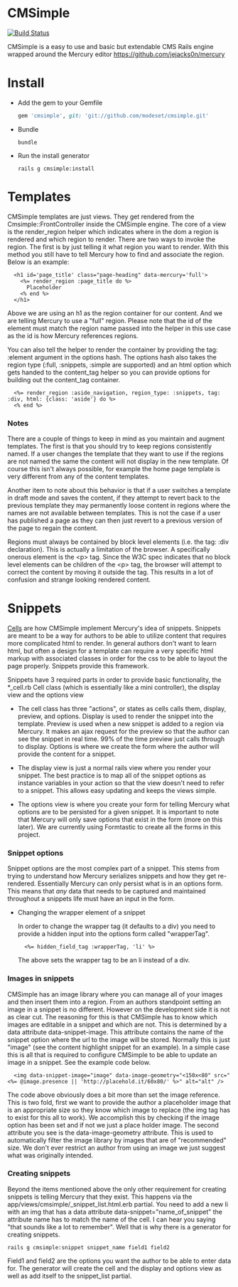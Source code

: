 CMSimple
===========

[![Build Status](https://secure.travis-ci.org/modeset/cmsimple.png?branch=master)](http://travis-ci.org/modeset/cmsimple)

CMSimple is a easy to use and basic but extendable CMS Rails engine wrapped around the Mercury editor https://github.com/jejacks0n/mercury

Install
==========

* Add the gem to your Gemfile
  ```ruby
  gem 'cmsimple', git: 'git://github.com/modeset/cmsimple.git'
  ```

* Bundle
  ```shell
  bundle
  ```

* Run the install generator
  ```shell
  rails g cmsimple:install
  ```

Templates
==========

CMSimple templates are just views. They get rendered from the
Cmsimple::FrontController inside the CMSimple engine. The core
of a view is the render_region helper which indicates where in the dom
a region is rendered and which region to render. There are two ways to
invoke the region. The first is by just telling it what region you want
to render. With this method you still have to tell Mercury how to find
and associate the region. Below is an example:

```erb
  <h1 id='page_title' class="page-heading" data-mercury='full'>
    <%= render_region :page_title do %>
      Placeholder
    <% end %>
  </h1>
```

Above we are using an h1 as the region container for our content.
And we are telling Mercury to use a "full" region. Please note that the
id of the element must match the region name passed into the helper
in this use case as the id is how Mercury references regions.

You can also tell the helper to render the container by providing the
tag: :element argument in the options hash. The options hash also takes
the region type (:full, :snippets, :simple are supported) and an html
option which gets handed to the content_tag helper so you can provide
options for building out the content_tag container.

```erb
  <%= render_region :aside_navigation, region_type: :snippets, tag: :div, html: {class: 'aside'} do %>
  <% end %>
```

### Notes

There are a couple of things to keep in mind as you maintain and augment
templates. The first is that you should try to keep regions consistently
named. If a user changes the template that they want to use if the
regions are not named the same the content will not display in the new
template. Of course this isn't always possible, for example the home
page template is very different from any of the content templates.

Another item to note about this behavior is that if a user switches a
template in draft mode and saves the content, if they attempt to revert
back to the previous template they may permanently loose content in
regions where the names are not available between templates. This is not
the case if a user has published a page as they can then just revert to
a previous version of the page to regain the content.

Regions must always be contained by block level elements (i.e. the tag:
:div declaration). This is actually a limitation of the browser. A
specifically onerous element is the &lt;p&gt; tag. Since the W3C spec indicates
that no block level elements can be children of the &lt;p&gt; tag, the browser
will attempt to correct the content by moving it outside the tag. This
results in a lot of confusion and strange looking rendered content.

Snippets
=========

[Cells](https://github.com/apotonick/cells) are how CMSimple implement Mercury's idea of snippets. Snippets
are meant to be a way for authors to be able to utilize content that
requires more complicated html to render. In general authors don't want
to learn html, but often a design for a template can require a very
specific html markup with associated classes in order for the css to be
able to layout the page properly. Snippets provide this framework.

Snippets have 3 required parts in order to provide basic functionality,
the *_cell.rb Cell class (which is essentially like a mini controller),
the display view and the options view

* The cell class has three "actions", or states as cells calls them,
  display, preview, and options. Display is used to render the snippet
  into the template. Preview is used when a new snippet is added to a
  region via Mercury. It makes an ajax request for the preview so that
  the author can see the snippet in real time. 99% of the time preview
  just calls through to display. Options is where we create the form
  where the author will provide the content for a snippet.

* The display view is just a normal rails view where you render your
  snippet. The best practice is to map all of the snippet options as
  instance variables in your action so that the view doesn't need to
  refer to a snippet. This allows easy updating and keeps the views
  simple.

* The options view is where you create your form for telling Mercury
  what options are to be persisted for a given snippet. It is important
  to note that Mercury will only save options that exist in the form
  (more on this later). We are currently using Formtastic to create all
  the forms in this project.

### Snippet options

Snippet options are the most complex part of a snippet. This stems from
trying to understand how Mercury serializes snippets and how they get
re-rendered. Essentially Mercury can only persist what is in an options
form. This means that _any_ data that needs to be captured and
maintained throughout a snippets life must have an input in the form.

* Changing the wrapper element of a snippet
    
    In order to change the wrapper tag (it defaults to a div) you need to
    provide a hidden input into the options form called "wrapperTag".

    ```erb
      <%= hidden_field_tag :wrapperTag, 'li' %>
    ```
    The above sets the wrapper tag to be an li instead of a div.

### Images in snippets

CMSimple has
an image library where you can manage all of your images and then insert
them into a region. From an authors standpoint setting an image in a
snippet is no different. However on the development side it is not as
clear cut. The reasoning for this is that CMSimple has to know which
images are editable in a snippet and which are not. This is determined
by a data attribute data-snippet-image. This attribute contains the name
of the snippet option where the url to the image will be stored.
Normally this is just "image" (see the content highlight snippet for an
example). In a simple case this is all that is required to configure
CMSimple to be able to update an image in a snippet. See the example
code below.

```erb
  <img data-snippet-image="image" data-image-geometry="<150x<80" src="<%= @image.presence || 'http://placehold.it/60x80/' %>" alt="alt" />
```

The code above obviously does a bit more than set the image reference.
This is two fold, first we want to provide the author a placeholder
image that is an appropriate size so they know which image to replace
(the img tag has to exist for this all to work). We accomplish this by
checking if the image option has been set and if not we just a place
holder image. The second attribute you see is the data-image-geometry
attribute. This is used to automatically filter the image library by
images that are of "recommended" size. We don't ever restrict an author
from using an image we just suggest what was originally intended.

### Creating snippets

Beyond the items mentioned above the only other requirement for creating
snippets is telling Mercury that they exist. This happens via the
app/views/cmsimple/_snippet_list.html.erb partial. You need to add a new
li with an img that has a data attribute data-snippet="name_of_snippet"
the attribute name has to match the name of the cell. I can hear you
saying "that sounds like a lot to remember". Well that is why there is a
generator for creating snippets.

```shell
rails g cmsimple:snippet snippet_name field1 field2
```

Field1 and field2 are the options you want the author to be able to
enter data for. The generator will create the cell and the display and
options view as well as add itself to the snippet_list partial.

